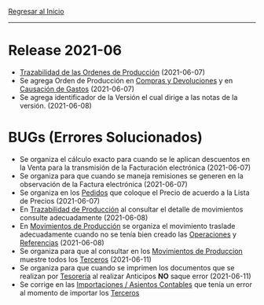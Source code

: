 [Regresar al Inicio](../README.md)

---
# Release 2021-06

- [Trazabilidad de las Ordenes de Producción](../produccion/consultas-reportes/trazabilidad.md) (2021-06-07)
- Se agrega Orden de Producción en [Compras y Devoluciones](../compras/movimientos/compras-devoluciones.md) y en [Causación de Gastos](../gastos/movimientos/causacion-gastos.md)  (2021-06-07)
- Se agrega identificador de la Versión el cual dirige a las notas de la versión.  (2021-06-08)

# BUGs (Errores Solucionados)

- Se organiza el cálculo exacto para cuando se le aplican descuentos en la Venta para la transmisión de la Facturación electrónica  (2021-06-07)
- Se organiza para que cuando se maneja remisiones se generen en la observación de la Factura electrónica  (2021-06-07)
- Se organiza en los [Pedidos](../ventas/movimientos/pedidos.md) que coloque el Precio de acuerdo a la Lista de Precios  (2021-06-07)
- En [Trazabilidad de Producción](../produccion/consultas-reportes/trazabilidad.md) al consultar el detalle de movimientos consulte adecuadamente  (2021-06-08)
- En [Movimientos de Producción](../produccion/movimientos/movimientos-produccion.md) se organiza el movimiento traslade adecuadamente cuando no se tenía bien creado las [Operaciones](../produccion/maestros/operaciones.md) y [Referencias](../inventarios/maestros/referencias.md) (2021-06-08)
- Se organiza para que al consultar en los [Movimientos de Produccion](../produccion/movimientos/movimientos-produccion.md) muestre todos los [Terceros](../contabilidad/maestros/terceros.md) (2021-06-11)
- Se organiza para que cuando se imprimen los documentos que se realizan por [Tesorería](../tesoreria/movimientos/recibos-caja-egresos.md) al realizar Anticipos **NO** saque error (2021-06-11)
- Se corrige en las [Importaciones / Asientos Contables](../configuracion/importaciones) que tenía un error al momento de importar los [Terceros](../contabilidad/maestros/terceros.md)